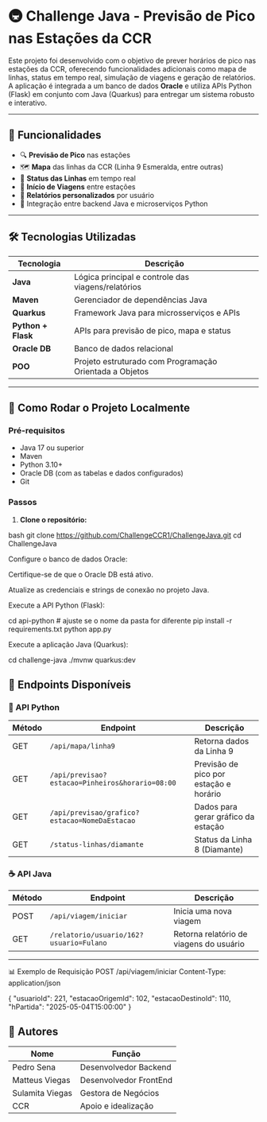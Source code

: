 # 🚇 Challenge Java - Previsão de Pico nas Estações da CCR

Este projeto foi desenvolvido com o objetivo de prever horários de pico nas estações da CCR, oferecendo funcionalidades adicionais como mapa de linhas, status em tempo real, simulação de viagens e geração de relatórios. A aplicação é integrada a um banco de dados **Oracle** e utiliza APIs Python (Flask) em conjunto com Java (Quarkus) para entregar um sistema robusto e interativo.

---

## 📌 Funcionalidades

- 🔍 **Previsão de Pico** nas estações
- 🗺️ **Mapa** das linhas da CCR (Linha 9 Esmeralda, entre outras)
- 🚦 **Status das Linhas** em tempo real
- 🚉 **Início de Viagens** entre estações
- 📄 **Relatórios personalizados** por usuário
- 🔄 Integração entre backend Java e microserviços Python

---

## 🛠️ Tecnologias Utilizadas

| Tecnologia | Descrição |
|------------|-----------|
| **Java** | Lógica principal e controle das viagens/relatórios |
| **Maven** | Gerenciador de dependências Java |
| **Quarkus** | Framework Java para microsserviços e APIs |
| **Python + Flask** | APIs para previsão de pico, mapa e status |
| **Oracle DB** | Banco de dados relacional |
| **POO** | Projeto estruturado com Programação Orientada a Objetos |

---

## 🚀 Como Rodar o Projeto Localmente

### Pré-requisitos

- Java 17 ou superior
- Maven
- Python 3.10+
- Oracle DB (com as tabelas e dados configurados)
- Git

### Passos

1. **Clone o repositório:**

bash
git clone https://github.com/ChallengeCCR1/ChallengeJava.git
cd ChallengeJava

Configure o banco de dados Oracle:

Certifique-se de que o Oracle DB está ativo.

Atualize as credenciais e strings de conexão no projeto Java.

Execute a API Python (Flask):

cd api-python  # ajuste se o nome da pasta for diferente
pip install -r requirements.txt
python app.py

Execute a aplicação Java (Quarkus):

cd challenge-java
./mvnw quarkus:dev

## 🔗 Endpoints Disponíveis

### 🐍 API Python

| Método | Endpoint                                                       | Descrição                                    |
|--------|----------------------------------------------------------------|----------------------------------------------|
| GET    | `/api/mapa/linha9`                                             | Retorna dados da Linha 9                     |
| GET    | `/api/previsao?estacao=Pinheiros&horario=08:00`               | Previsão de pico por estação e horário       |
| GET    | `/api/previsao/grafico?estacao=NomeDaEstacao`                 | Dados para gerar gráfico da estação          |
| GET    | `/status-linhas/diamante`                                     | Status da Linha 8 (Diamante)                 |

### ☕ API Java

| Método | Endpoint                                                        | Descrição                                    |
|--------|------------------------------------------------------------------|----------------------------------------------|
| POST   | `/api/viagem/iniciar`                                           | Inicia uma nova viagem                       |
| GET    | `/relatorio/usuario/162?usuario=Fulano`                         | Retorna relatório de viagens do usuário      |

---

📊 Exemplo de Requisição
POST /api/viagem/iniciar
Content-Type: application/json

{
  "usuarioId": 221,
  "estacaoOrigemId": 102,
  "estacaoDestinoId": 110,
  "hPartida": "2025-05-04T15:00:00"
}

## 👥 Autores

| Nome             | Função                        |
|------------------|-------------------------------|
| Pedro Sena       | Desenvolvedor Backend         |
| Matteus Viegas   | Desenvolvedor FrontEnd        |
| Sulamita Viegas  | Gestora de Negócios           |
| CCR              | Apoio e idealização           |

